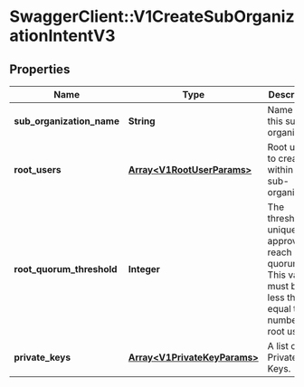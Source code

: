 # SwaggerClient::V1CreateSubOrganizationIntentV3

## Properties
Name | Type | Description | Notes
------------ | ------------- | ------------- | -------------
**sub_organization_name** | **String** | Name for this sub-organization | 
**root_users** | [**Array&lt;V1RootUserParams&gt;**](V1RootUserParams.md) | Root users to create within this sub-organization | 
**root_quorum_threshold** | **Integer** | The threshold of unique approvals to reach root quorum. This value must be less than or equal to the number of root users | 
**private_keys** | [**Array&lt;V1PrivateKeyParams&gt;**](V1PrivateKeyParams.md) | A list of Private Keys. | 

